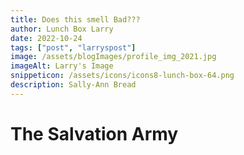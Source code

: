 ```yaml
---
title: Does this smell Bad???
author: Lunch Box Larry
date: 2022-10-24
tags: ["post", "larryspost"]
image: /assets/blogImages/profile_img_2021.jpg
imageAlt: Larry's Image
snippeticon: /assets/icons/icons8-lunch-box-64.png
description: Sally-Ann Bread
---
```


# The Salvation Army